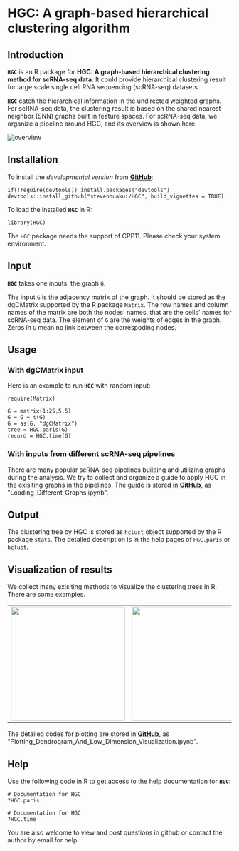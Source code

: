 # HGC: A graph-based hierarchical clustering algorithm


## Introduction

**`HGC`** is an R package for **HGC: A graph-based hierarchical clustering method for scRNA-seq data**. It could provide hierarchical clustering result for large scale single cell RNA sequencing (scRNA-seq) datasets.

**`HGC`** catch the hierarchical information in the undirected weighted graphs. For scRNA-seq data, the clustering result is based on the shared nearest neighbor (SNN) graphs built in feature spaces. For scRNA-seq data, we organize a pipeline around HGC, and its overview is shown here.

![overview](https://github.com/stevenhuakui/HGC/blob/master/figures/overview.png)

[//]: #  (## Citation)

[//]: #  (If you use **`HGC`** in published research, please cite:)


## Installation

To install the *developmental version* from [**GitHub**](https://github.com/stevenhuakui/HGC/):

```{r Installation from GitHub, eval = FALSE}
if(!require(devtools)) install.packages("devtools")
devtools::install_github("stevenhuakui/HGC", build_vignettes = TRUE)
```

To load the installed **`HGC`** in R:

```{r Load HGC, eval = FALSE}
library(HGC)
```

The `HGC` package needs the support of CPP11. Please check your system environment.


## Input

**`HGC`** takes one inputs: the graph `G`.

The input `G` is the adjacency matrix of the graph. It should be stored as the dgCMatrix supported by the R package `Matrix`. The row names and column names of the matrix are both the nodes' names, that are the cells' names for scRNA-seq data. The element of `G` are the weights of edges in the graph. Zeros in `G` mean no link between the correspoding nodes.


## Usage

### With dgCMatrix input

Here is an example to run **`HGC`** with random input:

```{r demo1, eval = FALSE}
require(Matrix)

G = matrix(1:25,5,5)
G = G + t(G)
G = as(G, "dgCMatrix")
tree = HGC.paris(G)
record = HGC.time(G)
```

### With inputs from different scRNA-seq pipelines

There are many popular scRNA-seq pipelines building and utilizing graphs during the analysis. We try to collect and organize a guide to apply HGC in the exisiting graphs in the pipelines. The guide is stored in [**GitHub**](https://github.com/stevenhuakui/HGC_plot), as "Loading_Different_Graphs.ipynb".


## Output

The clustering tree by HGC is stored as `hclust` object supported by the R package `stats`. The detailed description is in the help pages of `HGC.paris` or `hclust`.


## Visualization of results

We collect many exisiting methods to visualize the clustering trees in R. There are some examples.

<table><tr>
    <td><img src="https://github.com/stevenhuakui/HGC/blob/master/figures/fig1.png" width="256"/>
    <td><img src="https://github.com/stevenhuakui/HGC/blob/master/figures/fig2.png" width="256"/>
    <td><img src="https://github.com/stevenhuakui/HGC/blob/master/figures/fig3.png" width="256"/>
</tr></table>

The detailed codes for plotting are stored in [**GitHub**](https://github.com/stevenhuakui/HGC_plot), as "Plotting_Dendrogram_And_Low_Dimension_Visualization.ipynb".


## Help

Use the following code in R to get access to the help documentation for **`HGC`**:

```{r help1, eval = FALSE}
# Documentation for HGC
?HGC.paris
```

```{r help2, eval = FALSE}
# Documentation for HGC
?HGC.time
```

You are also welcome to view and post questions in github or contact the author by email for help.